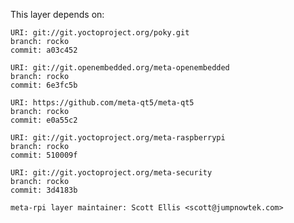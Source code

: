This layer depends on:

    URI: git://git.yoctoproject.org/poky.git
    branch: rocko
    commit: a03c452

    URI: git://git.openembedded.org/meta-openembedded
    branch: rocko
    commit: 6e3fc5b

    URI: https://github.com/meta-qt5/meta-qt5
    branch: rocko
    commit: e0a55c2

    URI: git://git.yoctoproject.org/meta-raspberrypi 
    branch: rocko
    commit: 510009f

    URI: git://git.yoctoproject.org/meta-security
    branch: rocko
    commit: 3d4183b

    meta-rpi layer maintainer: Scott Ellis <scott@jumpnowtek.com>
